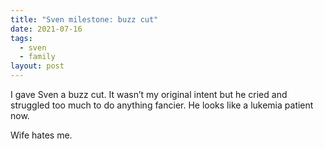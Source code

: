```yaml
---
title: "Sven milestone: buzz cut"
date: 2021-07-16
tags:
  - sven
  - family
layout: post
---
```


I gave Sven a buzz cut. It wasn’t my original intent but he cried and struggled too much to do anything fancier. He looks like a lukemia patient now.

Wife hates me.
